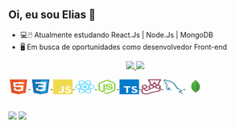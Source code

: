## Oi, eu sou Elias 👋


- 💻🖱️ Atualmente estudando React.Js | Node.Js | MongoDB
- 🖥️ Em busca de oportunidades como desenvolvedor Front-end 

<div align="center">
  <a href="https://www.linkedin.com/in/elias-silva-1600b0b1/">
  <img height="180em" src="https://github-readme-stats.vercel.app/api?username=Elias0198es&show_icons=true&theme=dracula&include_all_commits=true&count_private=true"/>
  <img height="180em" src="https://github-readme-stats.vercel.app/api/top-langs/?username=Elias0198es&layout=compact&langs_count=7&theme=dracula"/>
</div>
  
  <div style="display: inline_block"><br>
  <img align="center" alt="Elias-HTML" height="30" width="40" src="https://raw.githubusercontent.com/devicons/devicon/master/icons/html5/html5-original.svg">
  <img align="center" alt="Elias-CSS" height="30" width="40" src="https://raw.githubusercontent.com/devicons/devicon/master/icons/css3/css3-original.svg">
  <img align="center" alt="Elias-Js" height="30" width="40" src="https://raw.githubusercontent.com/devicons/devicon/master/icons/javascript/javascript-plain.svg">
  <img align="center" alt="Elias-React" height="30" width="40" src="https://raw.githubusercontent.com/devicons/devicon/master/icons/react/react-original.svg">
  <img align="center" alt="Elias-Node" height="30" width="40" src="https://raw.githubusercontent.com/devicons/devicon/master/icons/nodejs/nodejs-original.svg">
  <img align="center" alt="Elias-Ts" height="30" width="40" src="https://raw.githubusercontent.com/devicons/devicon/master/icons/typescript/typescript-plain.svg">
  <img align="center" alt="Elias-Jest" height="30" width="40" src="https://raw.githubusercontent.com/devicons/devicon/master/icons/jest/jest-plain.svg">
  <img align="center" alt="Elias-Mysql" height="30" width="40" src="https://raw.githubusercontent.com/devicons/devicon/master/icons/mysql/mysql-plain.svg">
  <img align="center" alt="Elias-Mongo" height="30" width="40" src="https://raw.githubusercontent.com/devicons/devicon/master/icons/mongodb/mongodb-original.svg">
  </div>
  
  </br>
  </br>
  
  <div> 
  <a href = "mailto:inboxsilva1998@gmail.com"><img height="25" src="https://img.shields.io/badge/Gmail-D14836?style=for-the-badge&logo=gmail&logoColor=white" target="_blank"></a>
  <a href="https://www.linkedin.com/in/elias-silva-1600b0b1/" target="_blank"><img height="25" src="https://img.shields.io/badge/-LinkedIn-%230077B5?style=for-the-     badge&logo=linkedin&logoColor=white" target="_blank"></a> 
  </div>


